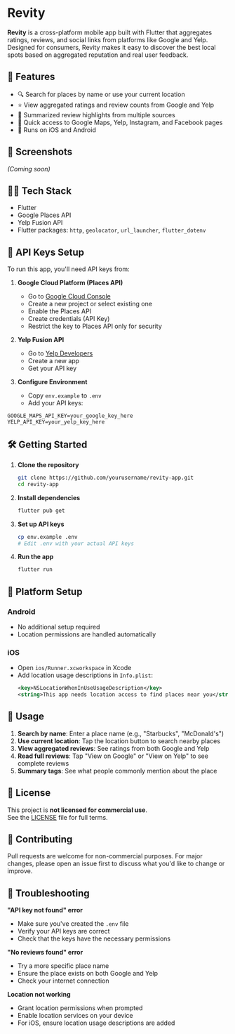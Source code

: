 # Revity

**Revity** is a cross-platform mobile app built with Flutter that aggregates ratings, reviews, and social links from platforms like Google and Yelp. Designed for consumers, Revity makes it easy to discover the best local spots based on aggregated reputation and real user feedback.

## 🚀 Features

- 🔍 Search for places by name or use your current location
- ⭐ View aggregated ratings and review counts from Google and Yelp
- 📝 Summarized review highlights from multiple sources
- 🔗 Quick access to Google Maps, Yelp, Instagram, and Facebook pages
- 📱 Runs on iOS and Android

## 📸 Screenshots

*(Coming soon)*

## 🧑‍💻 Tech Stack

- Flutter
- Google Places API
- Yelp Fusion API
- Flutter packages: `http`, `geolocator`, `url_launcher`, `flutter_dotenv`

## 🔐 API Keys Setup

To run this app, you'll need API keys from:

1. **Google Cloud Platform (Places API)**
   - Go to [Google Cloud Console](https://console.cloud.google.com/)
   - Create a new project or select existing one
   - Enable the Places API
   - Create credentials (API Key)
   - Restrict the key to Places API only for security

2. **Yelp Fusion API**
   - Go to [Yelp Developers](https://www.yelp.com/developers/v3/manage_app)
   - Create a new app
   - Get your API key

3. **Configure Environment**
   - Copy `env.example` to `.env`
   - Add your API keys:

```env
GOOGLE_MAPS_API_KEY=your_google_key_here
YELP_API_KEY=your_yelp_key_here
```

## 🛠️ Getting Started

1. **Clone the repository**
   ```bash
   git clone https://github.com/yourusername/revity-app.git
   cd revity-app
   ```

2. **Install dependencies**
   ```bash
   flutter pub get
   ```

3. **Set up API keys**
   ```bash
   cp env.example .env
   # Edit .env with your actual API keys
   ```

4. **Run the app**
   ```bash
   flutter run
   ```

## 📱 Platform Setup

### Android
- No additional setup required
- Location permissions are handled automatically

### iOS
- Open `ios/Runner.xcworkspace` in Xcode
- Add location usage descriptions in `Info.plist`:
  ```xml
  <key>NSLocationWhenInUseUsageDescription</key>
  <string>This app needs location access to find places near you</string>
  ```

## 🔧 Usage

1. **Search by name**: Enter a place name (e.g., "Starbucks", "McDonald's")
2. **Use current location**: Tap the location button to search nearby places
3. **View aggregated reviews**: See ratings from both Google and Yelp
4. **Read full reviews**: Tap "View on Google" or "View on Yelp" to see complete reviews
5. **Summary tags**: See what people commonly mention about the place

## 📄 License

This project is **not licensed for commercial use**.  
See the [LICENSE](./LICENSE) file for full terms.

## 🤝 Contributing

Pull requests are welcome for non-commercial purposes. For major changes, please open an issue first to discuss what you'd like to change or improve.

## 🐛 Troubleshooting

**"API key not found" error**
- Make sure you've created the `.env` file
- Verify your API keys are correct
- Check that the keys have the necessary permissions

**"No reviews found" error**
- Try a more specific place name
- Ensure the place exists on both Google and Yelp
- Check your internet connection

**Location not working**
- Grant location permissions when prompted
- Enable location services on your device
- For iOS, ensure location usage descriptions are added

